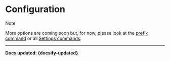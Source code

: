 # Configuration

> [!NOTE]
> More options are coming soon but, for now, please look at the [prefix command](/customization/prefix.md) or all [Settings commands](/commands/settings/).


----

**Docs updated: {docsify-updated}**